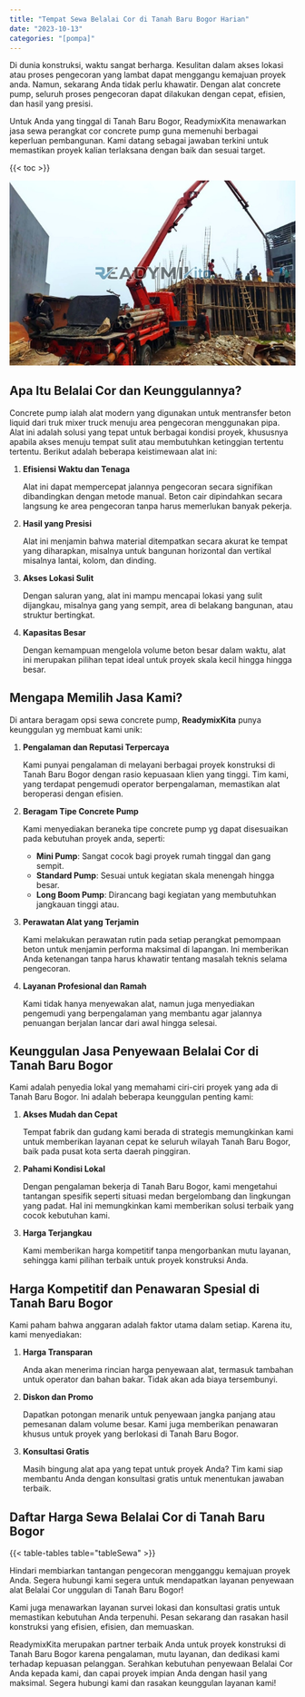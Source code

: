```yaml
---
title: "Tempat Sewa Belalai Cor di Tanah Baru Bogor Harian"
date: "2023-10-13"
categories: "[pompa]"
---
```


Di dunia konstruksi, waktu sangat berharga. Kesulitan dalam akses lokasi atau proses pengecoran yang lambat dapat menggangu kemajuan proyek anda. Namun, sekarang Anda tidak perlu khawatir. Dengan alat concrete pump, seluruh proses pengecoran dapat dilakukan dengan cepat, efisien, dan hasil yang presisi.

Untuk Anda yang tinggal di Tanah Baru Bogor, ReadymixKita menawarkan jasa sewa perangkat cor concrete pump guna memenuhi berbagai keperluan pembangunan. Kami datang sebagai jawaban terkini untuk memastikan proyek kalian terlaksana dengan baik dan sesuai target.

{{< toc >}}

![Tempat Sewa Belalai Cor di Tanah Baru Bogor Harian](/images/pompa/sewa-pompa-14.jpg)

## Apa Itu Belalai Cor dan Keunggulannya?

Concrete pump ialah alat modern yang digunakan untuk mentransfer beton liquid dari truk mixer truck menuju area pengecoran menggunakan pipa. Alat ini adalah solusi yang tepat untuk berbagai kondisi proyek, khususnya apabila akses menuju tempat sulit atau membutuhkan ketinggian tertentu tertentu. Berikut adalah beberapa keistimewaan alat ini:

1. **Efisiensi Waktu dan Tenaga**

   Alat ini dapat mempercepat jalannya pengecoran secara signifikan dibandingkan dengan metode manual. Beton cair dipindahkan secara langsung ke area pengecoran tanpa harus memerlukan banyak pekerja.

2. **Hasil yang Presisi**

   Alat ini menjamin bahwa material ditempatkan secara akurat ke tempat yang diharapkan, misalnya untuk bangunan horizontal dan vertikal misalnya lantai, kolom, dan dinding.

3. **Akses Lokasi Sulit**

   Dengan saluran yang, alat ini mampu mencapai lokasi yang sulit dijangkau, misalnya gang yang sempit, area di belakang bangunan, atau struktur bertingkat.

4. **Kapasitas Besar**

   Dengan kemampuan mengelola volume beton besar dalam waktu, alat ini merupakan pilihan tepat ideal untuk proyek skala kecil hingga hingga besar.

## Mengapa Memilih Jasa Kami?

Di antara beragam opsi sewa concrete pump, **ReadymixKita** punya keunggulan yg membuat kami unik:

1. **Pengalaman dan Reputasi Terpercaya**

   Kami punyai pengalaman di melayani berbagai proyek konstruksi di Tanah Baru Bogor dengan rasio kepuasaan klien yang tinggi. Tim kami, yang terdapat pengemudi operator berpengalaman, memastikan alat beroperasi dengan efisien.

2. **Beragam Tipe Concrete Pump**

   Kami menyediakan beraneka tipe concrete pump yg dapat disesuaikan pada kebutuhan proyek anda, seperti:
   - **Mini Pump**: Sangat cocok bagi proyek rumah tinggal dan gang sempit.
   - **Standard Pump**: Sesuai untuk kegiatan skala menengah hingga besar.
   - **Long Boom Pump**: Dirancang bagi kegiatan yang membutuhkan jangkauan tinggi atau.

3. **Perawatan Alat yang Terjamin**

   Kami melakukan perawatan rutin pada setiap perangkat pemompaan beton untuk menjamin performa maksimal di lapangan. Ini memberikan Anda ketenangan tanpa harus khawatir tentang masalah teknis selama pengecoran.

4. **Layanan Profesional dan Ramah**

   Kami tidak hanya menyewakan alat, namun juga menyediakan pengemudi yang berpengalaman yang membantu agar jalannya penuangan berjalan lancar dari awal hingga selesai.

## Keunggulan Jasa Penyewaan Belalai Cor di Tanah Baru Bogor

Kami adalah penyedia lokal yang memahami ciri-ciri proyek yang ada di Tanah Baru Bogor. Ini adalah beberapa keunggulan penting kami:

1. **Akses Mudah dan Cepat**

   Tempat fabrik dan gudang kami berada di strategis memungkinkan kami untuk memberikan layanan cepat ke seluruh wilayah Tanah Baru Bogor, baik pada pusat kota serta daerah pinggiran.

2. **Pahami Kondisi Lokal**

   Dengan pengalaman bekerja di Tanah Baru Bogor, kami mengetahui tantangan spesifik seperti situasi medan bergelombang dan lingkungan yang padat. Hal ini memungkinkan kami memberikan solusi terbaik yang cocok kebutuhan kami.

3. **Harga Terjangkau**

   Kami memberikan harga kompetitif tanpa mengorbankan mutu layanan, sehingga kami pilihan terbaik untuk proyek konstruksi Anda.

## Harga Kompetitif dan Penawaran Spesial di Tanah Baru Bogor

Kami paham bahwa anggaran adalah faktor utama dalam setiap. Karena itu, kami menyediakan:

1. **Harga Transparan**

   Anda akan menerima rincian harga penyewaan alat, termasuk tambahan untuk operator dan bahan bakar. Tidak akan ada biaya tersembunyi.

2. **Diskon dan Promo**

   Dapatkan potongan menarik untuk penyewaan jangka panjang atau pemesanan dalam volume besar. Kami juga memberikan penawaran khusus untuk proyek yang berlokasi di Tanah Baru Bogor.

3. **Konsultasi Gratis**

   Masih bingung alat apa yang tepat untuk proyek Anda? Tim kami siap membantu Anda dengan konsultasi gratis untuk menentukan jawaban terbaik.

## Daftar Harga Sewa Belalai Cor di Tanah Baru Bogor

{{< table-tables table="tableSewa" >}}

Hindari membiarkan tantangan pengecoran mengganggu kemajuan proyek Anda. Segera hubungi kami segera untuk mendapatkan layanan penyewaan alat Belalai Cor unggulan di Tanah Baru Bogor!

Kami juga menawarkan layanan survei lokasi dan konsultasi gratis untuk memastikan kebutuhan Anda terpenuhi. Pesan sekarang dan rasakan hasil konstruksi yang efisien, efisien, dan memuaskan.

ReadymixKita merupakan partner terbaik Anda untuk proyek konstruksi di Tanah Baru Bogor karena pengalaman, mutu layanan, dan dedikasi kami terhadap kepuasan pelanggan. Serahkan kebutuhan penyewaan Belalai Cor Anda kepada kami, dan capai proyek impian Anda dengan hasil yang maksimal. Segera hubungi kami dan rasakan keunggulan layanan kami!